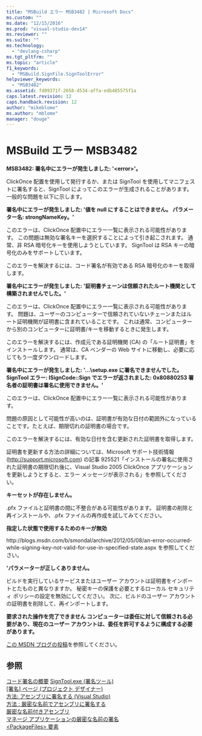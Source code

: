 ```yaml
---
title: "MSBuild エラー MSB3482 | Microsoft Docs"
ms.custom: ""
ms.date: "12/15/2016"
ms.prod: "visual-studio-dev14"
ms.reviewer: ""
ms.suite: ""
ms.technology: 
  - "devlang-csharp"
ms.tgt_pltfrm: ""
ms.topic: "article"
f1_keywords: 
  - "MSBuild.SignFile.SignToolError"
helpviewer_keywords: 
  - "MSB3482"
ms.assetid: fd09371f-2658-4534-affa-edb485575f1a
caps.latest.revision: 12
caps.handback.revision: 12
author: "mikeblome"
ms.author: "mblome"
manager: "douge"
---
```

# MSBuild エラー MSB3482
**MSB3482: 署名中にエラーが発生しました: '\<error\>'。**  
  
 ClickOnce 配置を使用して発行するか、または SignTool を使用してマニフェストに署名すると、SignTool によってこのエラーが生成されることがあります。 一般的な問題を以下に示します。  
  
 **署名中にエラーが発生しました: '値を null にすることはできません。 パラメーター名: strongNameKey。'**  
  
 このエラーは、ClickOnce 配置中にエラー一覧に表示される可能性があります。 この問題は無効な署名キーを選択することによって引き起こされます。 通常、非 RSA 暗号化キーを使用しようとしています。 SignTool は RSA キーの暗号化のみをサポートしています。  
  
 このエラーを解決するには、コード署名が有効である RSA 暗号化のキーを取得します。  
  
 **署名中にエラーが発生しました: '証明書チェーンは信頼されたルート機関として構築されませんでした。'**  
  
 このエラーは、ClickOnce 配置中にエラー一覧に表示される可能性があります。 問題は、ユーザーのコンピューターで信頼されていないチェーンまたはルート証明機関が証明書に含まれていることです。 これは通常、コンピューターから別のコンピューターに証明書\/キーを移動するときに発生します。  
  
 このエラーを解決するには、作成元である証明機関 \(CA\) の「ルート証明書」をインストールします。 通常は、CA ベンダーの Web サイトに移動し、必要に応じてもう一度ダウンロードします。  
  
 **署名中にエラーが発生しました: '...\\setup.exe に署名できませんでした。 SignTool エラー: ISignCode::Sign でエラーが返されました: 0x80880253 署名者の証明書は署名に使用できません。'**  
  
 このエラーは、ClickOnce 配置中にエラー一覧に表示される可能性があります。  
  
 問題の原因として可能性が高いのは、証明書が有効な日付の範囲外になっていることです。たとえば、期限切れの証明書の場合です。  
  
 このエラーを解決するには、有効な日付を含む更新された証明書を取得します。  
  
 証明書を更新する方法の詳細については、Microsoft サポート技術情報 \([http:\/\/support.microsoft.com](http://support.microsoft.com/kb/925521)\) の記事 925521「インストールの署名に使用された証明書の期限切れ後に、Visual Studio 2005 ClickOnce アプリケーションを更新しようとすると、エラー メッセージが表示される」を参照してください。  
  
 **キーセットが存在しません。**  
  
 .pfx ファイルと証明書の間に不整合がある可能性があります。 証明書の削除と再インストールや、.pfx ファイルの再作成を試してみてください。  
  
 **指定した状態で使用するためのキーが無効**  
  
 http:\/\/blogs.msdn.com\/b\/smondal\/archive\/2012\/05\/08\/an\-error\-occurred\-while\-signing\-key\-not\-valid\-for\-use\-in\-specified\-state.aspx を参照してください。  
  
 **'パラメーターが正しくありません。**  
  
 ビルドを実行しているサービスまたはユーザー アカウントは証明書をインポートとたものと異なりますか。 秘密キーの保護を必要とするローカル セキュリティ ポリシーの設定を無効にしてください。  次に、ビルドのユーザー アカウントの証明書を削除して、再インポートします。  
  
 **要求された操作を完了できません  コンピューターは委任に対して信頼される必要があり、現在のユーザー アカウントは、委任を許可するように構成する必要があります。**  
  
 [この MSDN ブログの投稿](http://technet.microsoft.com/en-us/library/cc782684\(v=ws.10\).aspx)を参照してください。  
  
## 参照  
 [コード署名の概要](https://msdn.microsoft.com/en-us/library/ms537361\(v=vs.85\).aspx)   
 [SignTool.exe \(署名ツール\)](../Topic/SignTool.exe%20\(Sign%20Tool\).md)   
 [\[署名\] ページ \(プロジェクト デザイナー\)](../Topic/Signing%20Page,%20Project%20Designer.md)   
 [方法: アセンブリに署名する \(Visual Studio\)](http://msdn.microsoft.com/ja-jp/f468a7d3-234c-4353-924d-8e0ae5896564)   
 [方法 : 厳密な名前でアセンブリに署名する](../Topic/How%20to:%20Sign%20an%20Assembly%20with%20a%20Strong%20Name.md)   
 [厳密な名前付きアセンブリ](../Topic/Strong-Named%20Assemblies.md)   
 [マネージ アプリケーションの厳密な名前の署名](http://msdn.microsoft.com/ja-jp/5fef3490-c519-4363-94fd-8b1ad260dab5)   
 [\<PackageFiles\> 要素](../Topic/%3CPackageFiles%3E%20Element%20\(Bootstrapper\).md)